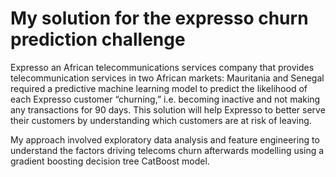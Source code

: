 # My solution for the expresso churn prediction challenge
Expresso an African telecommunications services company that provides telecommunication services in two African markets: Mauritania and Senegal required a predictive machine learning model to predict the likelihood of each Expresso customer “churning,” i.e. becoming inactive and not making any transactions for 90 days. This solution will help Expresso to better serve their customers by understanding which customers are at risk of leaving.

My approach involved exploratory data analysis and feature engineering to understand the factors driving telecoms churn afterwards modelling using a gradient boosting decision tree CatBoost model.
